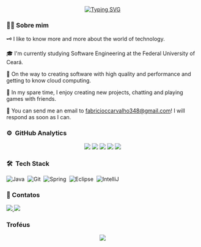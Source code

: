 <p align="center" >
<a href="[https://git.io/typing-sv](https://git.io/typing-sv)g"><img src="https://readme-typing-svg.demolab.com?font=Fira+Sans&size=22&duration=3000&pause=1000&color=17b8ee&center=true&vCenter=true&width=450&lines=Ol%C3%A1!+%F0%9F%91%8B%F0%9F%8F%BB+Bem+Vindos!;Meu+nome+é+Fabrício!;Desenvolvedor+Backend" alt="Typing SVG" /></a>
</p>

### 👨‍💻 Sobre mim

🗝️  I like to know more and more about the world of technology.

🎓  I'm currently studying Software Engineering at the Federal University of Ceará.

🎩  On the way to creating software with high quality and performance and getting to know cloud computing.

🧩  In my spare time, I enjoy creating new projects, chatting and playing games with friends.

📩  You can send me an email to fabricioccarvalho348@gmail.com! I will respond as soon as I can.


### ⚙️ &nbsp;GitHub Analytics
<div align="center">
 <img src="http://github-profile-summary-cards.vercel.app/api/cards/stats?username=fabriciocarvalho348&theme=tokyonight&rank_icon=defaut&include_all_commits=true" />
 <img src="http://github-profile-summary-cards.vercel.app/api/cards/repos-per-language?username=fabriciocarvalho348&theme=tokyonight&show_icons=true&hide_border=true&border_radius=10" />
 <img src="http://github-profile-summary-cards.vercel.app/api/cards/productive-time?username=fabriciocarvalho348&theme=tokyonight&utcOffset=8" />
 <img src="http://github-profile-summary-cards.vercel.app/api/cards/most-commit-language?username=fabriciocarvalho348&theme=tokyonight"/>
 <img src="http://github-profile-summary-cards.vercel.app/api/cards/profile-details?username=fabriciocarvalho348&theme=tokyonight&card_width=500px" />
</a>
</div>
    
 ### 🛠 &nbsp;Tech Stack

![Java](https://img.shields.io/badge/Java-1e186d?style=for-the-badge&logo=java&logoColor=white)&nbsp;
![Git](https://img.shields.io/badge/-Git-1e186d?style=for-the-badge&logo=git)&nbsp;
![Spring](https://img.shields.io/badge/Spring-1e186d?style=for-the-badge&logo=spring&logoColor=green)&nbsp;
![Eclipse](https://img.shields.io/badge/Eclipse-1e186d?style=for-the-badge&logo=eclipse&logoColor=orange)&nbsp;
![IntelliJ](https://img.shields.io/badge/IntelliJ_IDEA-1e186d.svg?style=for-the-badge&logo=intellij-idea&logoColor=black)&nbsp;

### 📧 Contatos
<div>
  <a href = "mailto:fabricioccarvalho348@gmail.com"><img src="https://img.shields.io/badge/Gmail-D14836?style=for-the-badge&logo=gmail&logoColor=white" target="_blank"> 
  </a>
  <a href="https://www.linkedin.com/in/inacio-fabricio-carvalho/" target="_blank"><img src="https://img.shields.io/badge/-LinkedIn-%230077B5?style=for-the-badge&logo=linkedin&logoColor=white" target="_blank">
  </a>
</div>

<h3>Troféus</h3>
   <div align="center">
       <img src="https://github-profile-trophy.vercel.app/?username=fabriciocarvalho348&theme=tokyonight&column=-1"/>
   </div>
